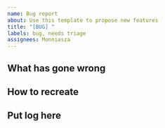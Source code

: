 ```yaml
---
name: Bug report
about: Use this template to propose new features
title: "[BUG] "
labels: bug, needs triage
assignees: Monniasza
---
```


What has gone wrong
---

How to recreate
---

Put log here
---



